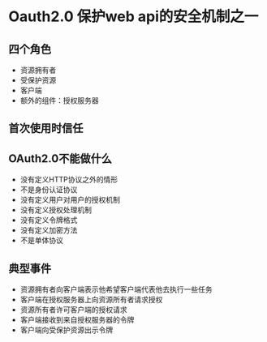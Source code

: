 # Oauth2.0 保护web api的安全机制之一

## 四个角色

- 资源拥有者
- 受保护资源
- 客户端
- 额外的组件：授权服务器

## 首次使用时信任

## OAuth2.0不能做什么

- 没有定义HTTP协议之外的情形
- 不是身份认证协议
- 没有定义用户对用户的授权机制
- 没有定义授权处理机制
- 没有定义令牌格式
- 没有定义加密方法
- 不是单体协议

## 典型事件

- 资源拥有者向客户端表示他希望客户端代表他去执行一些任务
- 客户端在授权服务器上向资源所有者请求授权
- 资源所有者许可客户端的授权请求
- 客户端接收到来自授权服务器的令牌
- 客户端向受保护资源出示令牌
